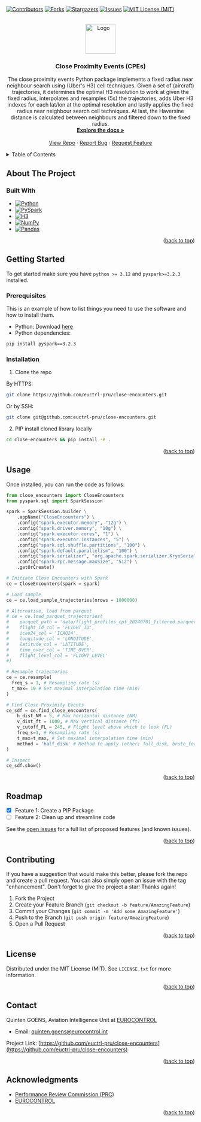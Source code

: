 <!-- Improved compatibility of back to top link: See: https://github.com/othneildrew/Best-README-Template/pull/73 -->
<a id="readme-top"></a>
<!--
*** Thanks for checking out the Best-README-Template. If you have a suggestion
*** that would make this better, please fork the repo and create a pull request
*** or simply open an issue with the tag "enhancement".
*** Don't forget to give the project a star!
*** Thanks again! Now go create something AMAZING! :D
-->



<!-- PROJECT SHIELDS -->
<!--
*** I'm using markdown "reference style" links for readability.
*** Reference links are enclosed in brackets [ ] instead of parentheses ( ).
*** See the bottom of this document for the declaration of the reference variables
*** for contributors-url, forks-url, etc. This is an optional, concise syntax you may use.
*** https://www.markdownguide.org/basic-syntax/#reference-style-links
-->
[![Contributors][contributors-shield]][contributors-url]
[![Forks][forks-shield]][forks-url]
[![Stargazers][stars-shield]][stars-url]
[![Issues][issues-shield]][issues-url]
[![MIT License (MIT)][license-shield]][license-url]



<!-- PROJECT LOGO -->
<br />
<div align="center">
  <a href="https://github.com/euctrl-pru/close-encounters">
    <img src="https://upload.wikimedia.org/wikipedia/commons/b/b2/Eurocontrol_logo_2010.svg" alt="Logo" width="80" height="80">
  </a>

<h3 align="center">Close Proximity Events (CPEs)</h3>

  <p align="center">
The close proximity events Python package implements a fixed radius near neighbour search using (Uber's H3) cell techniques. Given a set of (aircraft) trajectories, it determines the optimal H3 resolution to work at given the fixed radius, interpolates and resamples (5s) the trajectories, adds Uber H3 indexes for each lat/lon at the optimal resolution and lastly applies the fixed radius near neighbour search cell techniques. At last, the Haversine distance is calculated between neighbours and filtered down to the fixed radius. 
    <br />
    <a href="https://github.com/euctrl-pru/close-encounters"><strong>Explore the docs »</strong></a>
    <br />
    <br />
    <a href="https://github.com/euctrl-pru/close-encounters">View Repo</a>
    &middot;
    <a href="https://github.com/euctrl-pru/close-encounters/issues/new?labels=bug&template=bug-report---.md">Report Bug</a>
    &middot;
    <a href="https://github.com/euctrl-pru/close-encounters/issues/new?labels=enhancement&template=feature-request---.md">Request Feature</a>
  </p>
</div>



<!-- TABLE OF CONTENTS -->
<details>
  <summary>Table of Contents</summary>
  <ol>
    <li>
      <a href="#about-the-project">About The Project</a>
      <ul>
        <li><a href="#built-with">Built With</a></li>
      </ul>
    </li>
    <li>
      <a href="#getting-started">Getting Started</a>
      <ul>
        <li><a href="#prerequisites">Prerequisites</a></li>
        <li><a href="#installation">Installation</a></li>
      </ul>
    </li>
    <li><a href="#usage">Usage</a></li>
    <li><a href="#roadmap">Roadmap</a></li>
    <li><a href="#contributing">Contributing</a></li>
    <li><a href="#license">License</a></li>
    <li><a href="#contact">Contact</a></li>
    <li><a href="#acknowledgments">Acknowledgments</a></li>
  </ol>
</details>



<!-- ABOUT THE PROJECT -->
## About The Project

<!--[![Product Name Screen Shot][product-screenshot]](https://example.com)-->

### Built With

* [![Python][Python.org]][Python-url]
* [![PySpark][PySpark-logo]][PySpark-url]
* [![H3][H3-logo]][H3-url]
* [![NumPy][NumPy-logo]][NumPy-url]
* [![Pandas][Pandas-logo]][Pandas-url]

<!-- Badge Image References -->
[Python.org]: https://img.shields.io/badge/Python-3776AB?style=for-the-badge&logo=python&logoColor=white
[PySpark-logo]: https://img.shields.io/badge/PySpark-E25A1C?style=for-the-badge&logo=apachespark&logoColor=white
[H3-logo]: https://img.shields.io/badge/H3-0066CC?style=for-the-badge&logo=hexo&logoColor=white
[NumPy-logo]: https://img.shields.io/badge/NumPy-013243?style=for-the-badge&logo=numpy&logoColor=white
[Pandas-logo]: https://img.shields.io/badge/Pandas-150458?style=for-the-badge&logo=pandas&logoColor=white

<!-- Badge URL References -->
[Python-url]: https://www.python.org/
[PySpark-url]: https://spark.apache.org/docs/latest/api/python/
[H3-url]: https://github.com/uber/h3-py
[NumPy-url]: https://numpy.org/
[Pandas-url]: https://pandas.pydata.org/


<p align="right">(<a href="#readme-top">back to top</a>)</p>

<!-- GETTING STARTED -->
## Getting Started

To get started make sure you have `python >= 3.12` and `pyspark>=3.2.3` installed.  

### Prerequisites

This is an example of how to list things you need to use the software and how to install them.
* Python: Download [here](https://www.python.org/downloads/)
* Python dependencies:
  
```sh
pip install pyspark==3.2.3 
```

### Installation

1. Clone the repo

By HTTPS:
```sh
git clone https://github.com/euctrl-pru/close-encounters.git
```
Or by SSH:
```sh
git clone git@github.com:euctrl-pru/close-encounters.git 
```

2. PIP install cloned library locally
```sh
cd close-encounters && pip install -e .
```

<p align="right">(<a href="#readme-top">back to top</a>)</p>



<!-- USAGE EXAMPLES -->
## Usage

Once installed, you can run the code as follows: 

```python
from close_encounters import CloseEncounters
from pyspark.sql import SparkSession

spark = SparkSession.builder \
    .appName("CloseEncounters") \
    .config("spark.executor.memory", "12g") \
    .config("spark.driver.memory", "10g") \
    .config("spark.executor.cores", "1") \
    .config("spark.executor.instances", "5") \
    .config("spark.sql.shuffle.partitions", "100") \
    .config("spark.default.parallelism", "100") \
    .config("spark.serializer", "org.apache.spark.serializer.KryoSerializer") \
    .config("spark.rpc.message.maxSize", "512") \
    .getOrCreate()

# Initiate Close Encounters with Spark
ce = CloseEncounters(spark = spark)

# Load sample
ce = ce.load_sample_trajectories(nrows = 1000000)

# Alternative, load from parquet
# ce = ce.load_parquet_trajectories(
#    parquet_path = 'data/flight_profiles_cpf_20240701_filtered.parquet',
#    flight_id_col = 'FLIGHT_ID', 
#    icao24_col = 'ICAO24',
#    longitude_col = 'LONGITUDE',
#    latitude_col = 'LATITUDE',
#    time_over_col = 'TIME_OVER',
#    flight_level_col = 'FLIGHT_LEVEL'
#)

# Resample trajectories
ce = ce.resample(
  freq_s = 1, # Resampling rate (s)
  t_max= 10 # Set maximal interpolation time (min)
)

# Find Close Proximity Events
ce_sdf = ce.find_close_encounters(
    h_dist_NM = 5, # Max horizontal distance (NM)
    v_dist_ft = 1000, # Max vertical distance (ft)
    v_cutoff_FL = 245, # Flight level above which to look (FL) 
    freq_s=1, # Resampling rate (s)
    t_max=t_max, # Set maximal interpolation time (min)
    method = 'half_disk' # Method to apply (other; full_disk, brute_force)
)

# Inspect
ce_sdf.show()

```

<p align="right">(<a href="#readme-top">back to top</a>)</p>

<!-- ROADMAP -->
## Roadmap

- [x] Feature 1: Create a PIP Package
- [ ] Feature 2: Clean up and streamline code 

See the [open issues](https://github.com/euctrl-pru/close-encounters/issues) for a full list of proposed features (and known issues).

<p align="right">(<a href="#readme-top">back to top</a>)</p>

<!-- CONTRIBUTING -->
## Contributing

If you have a suggestion that would make this better, please fork the repo and create a pull request. You can also simply open an issue with the tag "enhancement".
Don't forget to give the project a star! Thanks again!

1. Fork the Project
2. Create your Feature Branch (`git checkout -b feature/AmazingFeature`)
3. Commit your Changes (`git commit -m 'Add some AmazingFeature'`)
4. Push to the Branch (`git push origin feature/AmazingFeature`)
5. Open a Pull Request

<p align="right">(<a href="#readme-top">back to top</a>)</p>

<!-- LICENSE -->
## License

Distributed under the MIT License (MIT). See `LICENSE.txt` for more information.

<p align="right">(<a href="#readme-top">back to top</a>)</p>

<!-- CONTACT -->
## Contact

Quinten GOENS, Aviation Intelligence Unit at [EUROCONTROL](https://www.eurocontrol.int) 
* Email: [quinten.goens@eurocontrol.int](mailto:quinten.goens@eurocontrol.int) 

Project Link: [https://github.com/euctrl-pru/close-encounters](https://github.com/euctrl-pru/close-encounters)

<p align="right">(<a href="#readme-top">back to top</a>)</p>

<!-- ACKNOWLEDGMENTS -->
## Acknowledgments

* [Performance Review Commission (PRC)](https://www.eurocontrol.int/air-navigation-services-performance-review)
* [EUROCONTROL](https://www.eurocontrol.int)

<p align="right">(<a href="#readme-top">back to top</a>)</p>

<!-- MARKDOWN LINKS & IMAGES -->
<!-- https://www.markdownguide.org/basic-syntax/#reference-style-links -->
[contributors-shield]: https://img.shields.io/github/contributors/euctrl-pru/close-encounters.svg?style=for-the-badge
[contributors-url]: https://github.com/euctrl-pru/close-encounters/graphs/contributors
[forks-shield]: https://img.shields.io/github/forks/euctrl-pru/close-encounters.svg?style=for-the-badge
[forks-url]: https://github.com/euctrl-pru/close-encounters/network/members
[stars-shield]: https://img.shields.io/github/stars/euctrl-pru/close-encounters.svg?style=for-the-badge
[stars-url]: https://github.com/euctrl-pru/close-encounters/stargazers
[issues-shield]: https://img.shields.io/github/issues/euctrl-pru/close-encounters.svg?style=for-the-badge
[issues-url]: https://github.com/euctrl-pru/close-encounters/issues
[license-shield]: https://img.shields.io/github/license/euctrl-pru/close-encounters.svg?style=for-the-badge
[license-url]: https://github.com/euctrl-pru/close-encounters/blob/master/LICENSE.txt
[linkedin-shield]: https://img.shields.io/badge/-LinkedIn-black.svg?style=for-the-badge&logo=linkedin&colorB=555
[linkedin-url]: https://linkedin.com/in/quinten-goens
[product-screenshot]: images/screenshot.png
[Next.js]: https://img.shields.io/badge/next.js-000000?style=for-the-badge&logo=nextdotjs&logoColor=white
[Next-url]: https://nextjs.org/
[React.js]: https://img.shields.io/badge/React-20232A?style=for-the-badge&logo=react&logoColor=61DAFB
[React-url]: https://reactjs.org/
[Vue.js]: https://img.shields.io/badge/Vue.js-35495E?style=for-the-badge&logo=vuedotjs&logoColor=4FC08D
[Vue-url]: https://vuejs.org/
[Angular.io]: https://img.shields.io/badge/Angular-DD0031?style=for-the-badge&logo=angular&logoColor=white
[Angular-url]: https://angular.io/
[Svelte.dev]: https://img.shields.io/badge/Svelte-4A4A55?style=for-the-badge&logo=svelte&logoColor=FF3E00
[Svelte-url]: https://svelte.dev/
[Laravel.com]: https://img.shields.io/badge/Laravel-FF2D20?style=for-the-badge&logo=laravel&logoColor=white
[Laravel-url]: https://laravel.com
[Bootstrap.com]: https://img.shields.io/badge/Bootstrap-563D7C?style=for-the-badge&logo=bootstrap&logoColor=white
[Bootstrap-url]: https://getbootstrap.com
[JQuery.com]: https://img.shields.io/badge/jQuery-0769AD?style=for-the-badge&logo=jquery&logoColor=white
[JQuery-url]: https://jquery.com 
